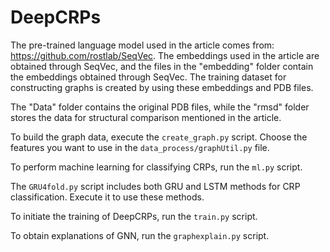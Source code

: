 # DeepCRPs

The pre-trained language model used in the article comes from: https://github.com/rostlab/SeqVec. The embeddings used in the article are obtained through SeqVec, and the files in the "embedding" folder contain the embeddings obtained through SeqVec. The training dataset for constructing graphs is created by using these embeddings and PDB files.

The "Data" folder contains the original PDB files, while the "rmsd" folder stores the data for structural comparison mentioned in the article.

To build the graph data, execute the `create_graph.py` script. Choose the features you want to use in the `data_process/graphUtil.py` file.

To perform machine learning for classifying CRPs, run the `ml.py` script.

The `GRU4fold.py` script includes both GRU and LSTM methods for CRP classification. Execute it to use these methods.

To initiate the training of DeepCRPs, run the `train.py` script.

To obtain explanations of GNN, run the `graphexplain.py` script.
